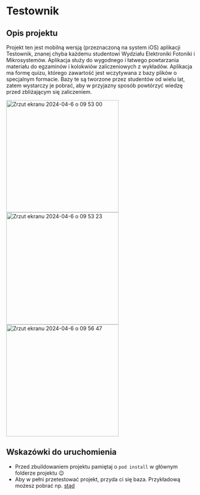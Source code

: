# Testownik

## Opis projektu
Projekt ten jest mobilną wersją (przeznaczoną na system iOS) aplikacji Testownik, znanej chyba każdemu studentowi Wydziału Elektroniki Fotoniki i Mikrosystemów. 
Aplikacja służy do wygodnego i łatwego powtarzania materiału do egzaminów i kolokwiów zaliczeniowych z wykładów. Aplikacja ma formę quizu, którego
zawartość jest wczytywana z bazy plików o specjalnym formacie. Bazy te są tworzone przez studentów od wielu lat, zatem wystarczy je pobrać, aby w przyjazny sposób 
powtórzyć wiedzę przed zbliżającym się zaliczeniem. 

<img width="300" alt="Zrzut ekranu 2024-04-6 o 09 53 00" src="https://github.com/mszleszk/Testownik/assets/67583894/0d6ac84c-74dd-44d4-9609-08dafdd38fad">
<img width="300" alt="Zrzut ekranu 2024-04-6 o 09 53 23" src="https://github.com/mszleszk/Testownik/assets/67583894/9c9ff5e4-ce61-40ef-90c5-8a1170b7703f">
<img width="300" alt="Zrzut ekranu 2024-04-6 o 09 56 47" src="https://github.com/mszleszk/Testownik/assets/67583894/4ecc2a5b-f10d-4c69-bcbf-b8ffd80d559b">

## Wskazówki do uruchomienia
- Przed zbuildowaniem projektu pamiętaj o `pod install` w głównym folderze projektu 😉
- Aby w pełni przetestować projekt, przyda ci się baza. Przykładową możesz pobrać np. [stąd](https://github.com/mszleszk/baza) 
